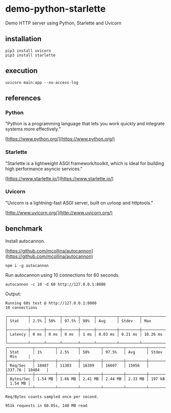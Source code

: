 # demo-python-starlette
Demo HTTP server using Python, Starlette and Uvicorn

## installation

```
pip3 install uvicorn
pip3 install starlette
```

## execution

```
uvicorn main:app --no-access-log
```

## references

### Python

"Python is a programming language that lets you work quickly
and integrate systems more effectively."

[https://www.python.org/](https://www.python.org/)

### Starlette

"Starlette is a lightweight ASGI framework/toolkit, which is ideal for building high performance asyncio services."

[https://www.starlette.io/](https://www.starlette.io/)


### Uvicorn

"Uvicorn is a lightning-fast ASGI server, built on uvloop and httptools."

[http://www.uvicorn.org/](http://www.uvicorn.org/)

## benchmark

Install autocannon.

[https://github.com/mcollina/autocannon](https://github.com/mcollina/autocannon)

```
npm i -g autocannon
```

Run autocannon using 10 connections for 60 seconds.

```
autocannon -c 10 -d 60 http://127.0.0.1:8000
```

Output:

```
Running 60s test @ http://127.0.0.1:8000
10 connections

┌─────────┬──────┬──────┬───────┬──────┬─────────┬─────────┬──────────┐
│ Stat    │ 2.5% │ 50%  │ 97.5% │ 99%  │ Avg     │ Stdev   │ Max      │
├─────────┼──────┼──────┼───────┼──────┼─────────┼─────────┼──────────┤
│ Latency │ 0 ms │ 0 ms │ 0 ms  │ 1 ms │ 0.03 ms │ 0.21 ms │ 10.26 ms │
└─────────┴──────┴──────┴───────┴──────┴─────────┴─────────┴──────────┘
┌───────────┬─────────┬─────────┬─────────┬─────────┬─────────┬─────────┬─────────┐
│ Stat      │ 1%      │ 2.5%    │ 50%     │ 97.5%   │ Avg     │ Stdev   │ Min     │
├───────────┼─────────┼─────────┼─────────┼─────────┼─────────┼─────────┼─────────┤
│ Req/Sec   │ 10487   │ 11303   │ 16399   │ 16607   │ 15856   │ 1337.76 │ 10484   │
├───────────┼─────────┼─────────┼─────────┼─────────┼─────────┼─────────┼─────────┤
│ Bytes/Sec │ 1.54 MB │ 1.66 MB │ 2.41 MB │ 2.44 MB │ 2.33 MB │ 197 kB  │ 1.54 MB │
└───────────┴─────────┴─────────┴─────────┴─────────┴─────────┴─────────┴─────────┘

Req/Bytes counts sampled once per second.

951k requests in 60.05s, 140 MB read
```
